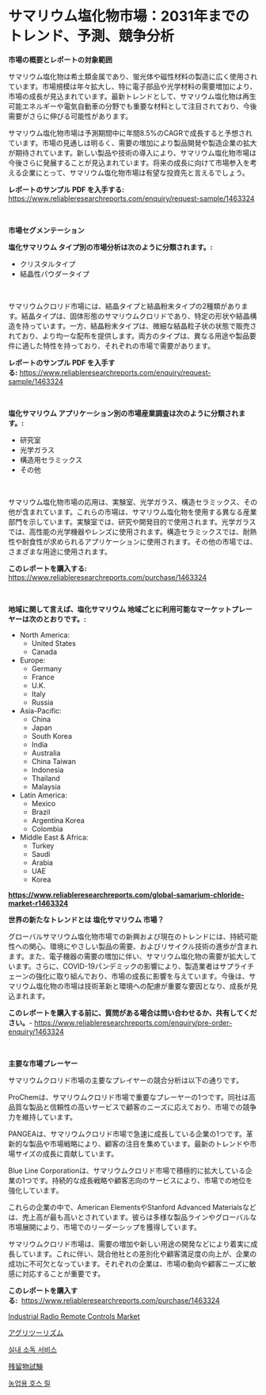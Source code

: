<p><h1>サマリウム塩化物市場：2031年までのトレンド、予測、競争分析</h1></p><p><strong>市場の概要とレポートの対象範囲</strong></p>
<p><p>サマリウム塩化物は希土類金属であり、蛍光体や磁性材料の製造に広く使用されています。市場規模は年々拡大し、特に電子部品や光学材料の需要増加により、市場の成長が見込まれています。最新トレンドとして、サマリウム塩化物は再生可能エネルギーや電気自動車の分野でも重要な材料として注目されており、今後需要がさらに伸びる可能性があります。</p><p>サマリウム塩化物市場は予測期間中に年間8.5%のCAGRで成長すると予想されています。市場の見通しは明るく、需要の増加により製品開発や製造企業の拡大が期待されています。新しい製品や技術の導入により、サマリウム塩化物市場は今後さらに発展することが見込まれています。将来の成長に向けて市場参入を考える企業にとって、サマリウム塩化物市場は有望な投資先と言えるでしょう。</p></p>
<p><strong>レポートのサンプル PDF を入手する:</strong> <a href="https://www.reliableresearchreports.com/enquiry/request-sample/1463324">https://www.reliableresearchreports.com/enquiry/request-sample/1463324</a></p>
<p>&nbsp;</p>
<p><strong>市場セグメンテーション</strong></p>
<p><strong>塩化サマリウム タイプ別の市場分析は次のように分類されます。:</strong></p>
<p><ul><li>クリスタルタイプ</li><li>結晶性パウダータイプ</li></ul></p>
<p>&nbsp;</p>
<p><p>サマリウムクロリド市場には、結晶タイプと結晶粉末タイプの2種類があります。結晶タイプは、固体形態のサマリウムクロリドであり、特定の形状や結晶構造を持っています。一方、結晶粉末タイプは、微細な結晶粒子状の状態で販売されており、より均一な配布を提供します。両方のタイプは、異なる用途や製品要件に適した特性を持っており、それぞれの市場で需要があります。</p></p>
<p><strong>レポートのサンプル PDF を入手する:</strong>&nbsp;<a href="https://www.reliableresearchreports.com/enquiry/request-sample/1463324">https://www.reliableresearchreports.com/enquiry/request-sample/1463324</a></p>
<p>&nbsp;</p>
<p><strong> 塩化サマリウム アプリケーション別の市場産業調査は次のように分類されます。:</strong></p>
<p><ul><li>研究室</li><li>光学ガラス</li><li>構造用セラミックス</li><li>その他</li></ul></p>
<p>&nbsp;</p>
<p><p>サマリウム塩化物市場の応用は、実験室、光学ガラス、構造セラミックス、その他が含まれています。これらの市場は、サマリウム塩化物を使用する異なる産業部門を示しています。実験室では、研究や開発目的で使用されます。光学ガラスでは、高性能の光学機器やレンズに使用されます。構造セラミックスでは、耐熱性や耐食性が求められるアプリケーションに使用されます。その他の市場では、さまざまな用途に使用されます。</p></p>
<p><strong>このレポートを購入する:</strong>&nbsp; <a href="https://www.reliableresearchreports.com/purchase/1463324">https://www.reliableresearchreports.com/purchase/1463324</a></p>
<p>&nbsp;</p>
<p><strong>地域に関して言えば、塩化サマリウム 地域ごとに利用可能なマーケットプレーヤーは次のとおりです。:</strong></p>
<p><ul>
    <li>
        North America:
        <ul>
            <li>United States</li>
            <li>Canada</li>
        </ul>
    </li>
    <li>
        Europe:
        <ul>
            <li>Germany</li>
            <li>France</li>
            <li>U.K.</li>
            <li>Italy</li>
            <li>Russia</li>
        </ul>
    </li>
    <li>
        Asia-Pacific:
        <ul>
            <li>China</li>
            <li>Japan</li>
            <li>South Korea</li>
            <li>India</li>
            <li>Australia</li>
            <li>China Taiwan</li>
            <li>Indonesia</li>
            <li>Thailand</li>
            <li>Malaysia</li>
        </ul>
    </li>
    <li>
        Latin America:
        <ul>
            <li>Mexico</li>
            <li>Brazil</li>
            <li>Argentina Korea</li>
            <li>Colombia</li>
        </ul>
    </li>
    <li>
        Middle East & Africa:
        <ul>
            <li>Turkey</li>
            <li>Saudi</li>
            <li>Arabia</li>
            <li>UAE</li>
            <li>Korea</li>
        </ul>
    </li>
    </ul></p>
<p><strong><a href="https://www.reliableresearchreports.com/global-samarium-chloride-market-r1463324">https://www.reliableresearchreports.com/global-samarium-chloride-market-r1463324</a></strong>&nbsp;</p>
<p><strong>世界の新たなトレンドとは 塩化サマリウム 市場？</strong></p>
<p><p>グローバルサマリウム塩化物市場での新興および現在のトレンドには、持続可能性への関心、環境にやさしい製品の需要、およびリサイクル技術の進歩が含まれます。また、電子機器の需要の増加に伴い、サマリウム塩化物の需要が拡大しています。さらに、COVID-19パンデミックの影響により、製造業者はサプライチェーンの強化に取り組んでおり、市場の成長に影響を与えています。今後は、サマリウム塩化物の市場は技術革新と環境への配慮が重要な要因となり、成長が見込まれます。</p></p>
<p><strong>このレポートを購入する前に、質問がある場合は問い合わせるか、共有してください。</strong>- <a href="https://www.reliableresearchreports.com/enquiry/pre-order-enquiry/1463324">https://www.reliableresearchreports.com/enquiry/pre-order-enquiry/1463324</a></p>
<p>&nbsp;</p>
<p><strong>主要な市場プレーヤー</strong></p>
<p><p>サマリウムクロリド市場の主要なプレイヤーの競合分析は以下の通りです。</p><p>ProChemは、サマリウムクロリド市場で重要なプレーヤーの1つです。同社は高品質な製品と信頼性の高いサービスで顧客のニーズに応えており、市場での競争力を維持しています。</p><p>PANGEAは、サマリウムクロリド市場で急速に成長している企業の1つです。革新的な製品や市場戦略により、顧客の注目を集めています。最新のトレンドや市場サイズの成長に貢献しています。</p><p>Blue Line Corporationは、サマリウムクロリド市場で積極的に拡大している企業の1つです。持続的な成長戦略や顧客志向のサービスにより、市場での地位を強化しています。</p><p>これらの企業の中で、American ElementsやStanford Advanced Materialsなどは、売上高が最も高いとされています。彼らは多様な製品ラインやグローバルな市場展開により、市場でのリーダーシップを獲得しています。</p><p>サマリウムクロリド市場は、需要の増加や新しい用途の開発などにより着実に成長しています。これに伴い、競合他社との差別化や顧客満足度の向上が、企業の成功に不可欠となっています。それぞれの企業は、市場の動向や顧客ニーズに敏感に対応することが重要です。</p></p>
<p><strong>このレポートを購入する:</strong>&nbsp;&nbsp;<a href="https://www.reliableresearchreports.com/purchase/1463324">https://www.reliableresearchreports.com/purchase/1463324</a></p>
<p><p><a href="https://github.com/Whitneyboyettebo9kiw7yr13/Market-Research-Report-List-2/blob/main/industrial-radio-remote-controls-market.md">Industrial Radio Remote Controls Market</a></p><p><a href="https://medium.com/@nicholas.ellison0076890/%E3%82%A2%E3%82%B0%E3%83%AA%E3%83%84%E3%83%BC%E3%83%AA%E3%82%BA%E3%83%A0%E5%B8%82%E5%A0%B4%E8%A6%8F%E6%A8%A1-%E5%B8%82%E5%A0%B4%E3%81%AE%E8%A6%8B%E9%80%9A%E3%81%97%E3%81%A8%E5%B8%82%E5%A0%B4%E4%BA%88%E6%B8%AC-2024%E5%B9%B4%E3%81%8B%E3%82%892031%E5%B9%B4%E3%81%BE%E3%81%A7-36f5825b8bb6">アグリツーリズム</a></p><p><a href="https://github.com/sammyUltyylrich9067856/Market-Research-Report-List-1/blob/main/831190528381.md">실내 소독 서비스</a></p><p><a href="https://medium.com/@pollynsatcherayted345/%E6%AE%8B%E7%95%99%E7%89%A9%E6%A4%9C%E6%9F%BB%E5%B8%82%E5%A0%B4%E3%81%AF-%E5%B8%82%E5%A0%B4%E3%82%B7%E3%82%A7%E3%82%A2-%E3%82%B5%E3%82%A4%E3%82%BA-2031%E5%B9%B4%E3%81%BE%E3%81%A7%E3%81%AE%E4%BA%88%E6%B8%AC%E3%81%AB%E7%84%A6%E7%82%B9%E3%82%92%E5%BD%93%E3%81%A6%E3%81%A6%E3%81%84%E3%81%BE%E3%81%99-ff88b33f7b76">残留物試験</a></p><p><a href="https://github.com/Elenrrera7685/Market-Research-Report-List-1/blob/main/367428528380.md">농업용 호스 릴</a></p></p>